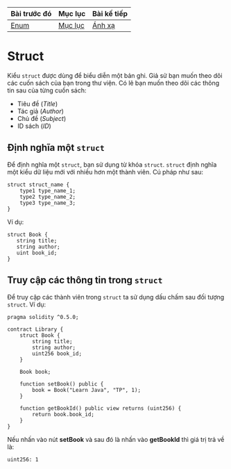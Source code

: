 |Bài trước đó|Mục lục|Bài kế tiếp|
|---|---|---|
|[Enum](14_Enums.md)|[Mục lục](README.md)|[Ánh xạ](15_Mappings.md)|

# Struct

Kiểu `struct` được dùng để biểu diễn một bản ghi. Giả sử bạn muốn theo dõi các cuốn sách của bạn trong thư viện. Có lẽ bạn muốn theo dõi các thông tin sau của từng cuốn sách:

* Tiêu đề (*Title*)
* Tác giả (*Author*)
* Chủ đề (*Subject*)
* ID sách (*ID*)

## Định nghĩa một `struct`

Để định nghĩa một `struct`, bạn sử dụng từ khóa `struct`. `struct` định nghĩa một kiểu dữ liệu mới với nhiều hơn một thành viên. Cú pháp như sau:

```solidity
struct struct_name {
    type1 type_name_1;
    type2 type_name_2;
    type3 type_name_3;
}
```

Ví dụ:

```solidity
struct Book { 
   string title;
   string author;
   uint book_id;
}
```

## Truy cập các thông tin trong `struct`

Để truy cập các thành viên trong `struct` ta sử dụng dấu chấm sau đối tượng `struct`. Ví dụ:

```solidity
pragma solidity ^0.5.0;

contract Library {
    struct Book {
        string title;
        string author;
        uint256 book_id;
    }

    Book book;

    function setBook() public {
        book = Book("Learn Java", "TP", 1);
    }

    function getBookId() public view returns (uint256) {
        return book.book_id;
    }
}
```

Nếu nhấn vào nút **setBook** và sau đó là nhấn vào **getBookId** thì giá trị trả về là:

```
uint256: 1
```

